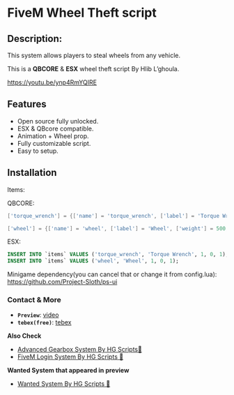 # FiveM Wheel Theft script

## **Description:**
This system allows players to steal wheels from any vehicle.

This is a **QBCORE** &  **ESX** wheel theft script By Hlib L’ghoula.

https://youtu.be/ynp4RmYQIRE

## **Features**

   - Open source fully unlocked.
   - ESX & QBcore compatible. 
   - Animation + Wheel prop.
   - Fully customizable script. 
   - Easy to setup. 
## Installation
Items:

QBCORE:

```lua
['torque_wrench'] = {['name'] = 'torque_wrench', ['label'] = 'Torque Wrench', ['weight'] = 500, ['type'] = 'item', ['image'] = 'torque_wrench.png', ['unique'] = true, ['useable'] = true, ['shouldClose'] = true, ['combinable'] = nil, ['description'] = 'A torque wrench'},

['wheel'] = {['name'] = 'wheel', ['label'] = 'Wheel', ['weight'] = 500, ['type'] = 'item', ['image'] = 'wheel.png', ['unique'] = true, ['useable'] = true, ['shouldClose'] = true, ['combinable'] = nil, ['description'] = 'A wheel'},

```
ESX:
```sql
INSERT INTO `items` VALUES ('torque_wrench', 'Torque Wrench', 1, 0, 1);
INSERT INTO `items` VALUES ('wheel', 'Wheel', 1, 0, 1);
```


Minigame dependency(you can cancel that or change it from config.lua):
https://github.com/Project-Sloth/ps-ui

### **Contact & More**

* **`Preview`**:       [video](https://youtu.be/ynp4RmYQIRE)
* **`tebex(free)`**:      [tebex](https://hlib-lghoula.tebex.io/package/6052360)

**Also Check**
-  [Advanced Gearbox System By HG Scripts🍦](https://forum.cfx.re/t/advanced-gearbox-system-standalone/5179201)
- [FiveM Login System By HG Scripts 🍦](https://forum.cfx.re/t/paid-fivem-login-system-whitelist-v3-0-new-update/4954980)

**Wanted System that appeared in preview**
* [Wanted System By HG Scripts 🍦](https://forum.cfx.re/t/paid-wanted-system-by-hlib-lghoula/5013984)
